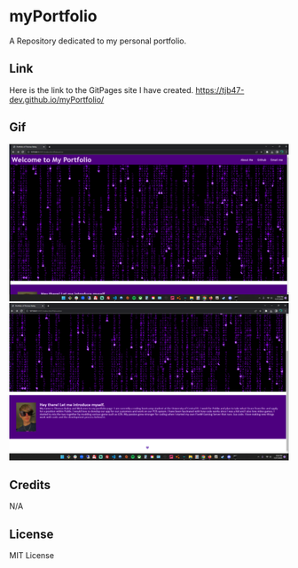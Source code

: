# myPortfolio
A Repository dedicated to my personal portfolio.




## Link

Here is the link to the GitPages site I have created.
https://tjb47-dev.github.io/myPortfolio/

## Gif
![Gif of My Portfoilio Webpage.](https://raw.githubusercontent.com/tjb47-dev/myPortfolio/main/assets/images/portfolio1.png)
![Gif of My Portfoilio Webpage.](https://raw.githubusercontent.com/tjb47-dev/myPortfolio/main/assets/images/portfolio2.png)


## Credits

N/A

## License

MIT License
